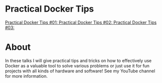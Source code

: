 # Practical Docker Tips

[Practical Docker Tips #01: ](/marcelmaatkamp/PracticalDockerTips_01/)
[Practical Docker Tips #02: ](/marcelmaatkamp/PracticalDockerTips_02/)
[Practical Docker Tips #03: ](/marcelmaatkamp/PracticalDockerTips_03/)


# About

In these talks I will give practical tips and tricks on how to effectively use Docker as a valuable tool to solve various problems or just use it for fun projects with all kinds of hardware and software! See my YouTube channel for more information.
